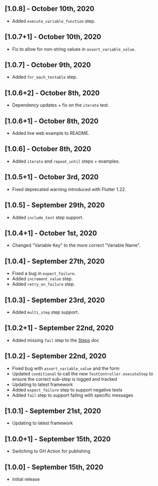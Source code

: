 ## [1.0.8] - October 10th, 2020

* Added `execute_variable_function` step.


## [1.0.7+1] - October 10th, 2020

* Fix to allow for non-string values in `assert_variable_value`.


## [1.0.7] - October 9th, 2020

* Added `for_each_testable` step.


## [1.0.6+2] - October 8th, 2020

* Dependency updates + fix on the `iterate` test.


## [1.0.6+1] - October 8th, 2020

* Added live web example to README.


## [1.0.6] - October 8th, 2020

* Added `iterate` and `repeat_until` steps + examples.


## [1.0.5+1] - October 3rd, 2020

* Fixed deprecated warning introduced with Flutter 1.22.


## [1.0.5] - September 29th, 2020

* Added `include_test` step support.


## [1.0.4+1] - October 1st, 2020

* Changed "Variable Key" to the more correct "Variable Name".


## [1.0.4] - September 27th, 2020

* Fixed a bug in `expect_failure`.
* Added `increment_value` step.
* Added `retry_on_failure` step.


## [1.0.3] - September 23rd, 2020

* Added `multi_step` step support.


## [1.0.2+1] - September 22nd, 2020

* Added missing `fail` step to the [Steps](https://github.com/peiffer-innovations/automated_testing_framework_plugin_flow_control/blob/main/documentation/STEPS.md) doc


## [1.0.2] - September 22nd, 2020

* Fixed bug with `assert_variable_value` and the form
* Updated `conditional` to call the new `TestController.executeStep` to ensure the correct sub-step is logged and tracked
* Updating to latest framework
* Added `expect_failure` step to support negative tests
* Added `fail` step to support failing with specific messages


## [1.0.1] - September 21st, 2020

* Updating to latest framework


## [1.0.0+1] - September 15th, 2020

* Switching to GH Action for publishing


## [1.0.0] - September 15th, 2020

* Initial release
